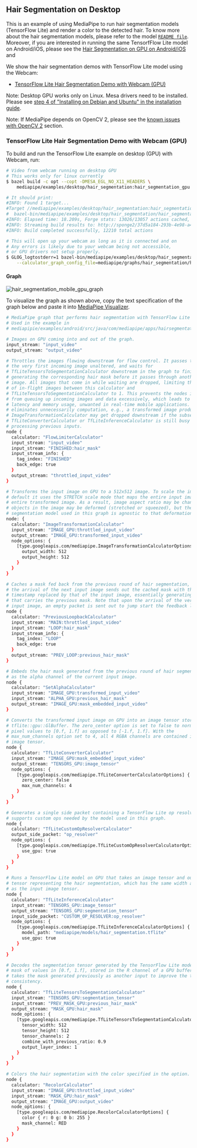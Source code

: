 ## Hair Segmentation on Desktop

This is an example of using MediaPipe to run hair segmentation models
(TensorFlow Lite) and render a color to the detected hair. To know more about
the hair segmentation models, please refer to the model [`README file`].
Moreover, if you are interested in running the same TensorfFlow Lite model on
Android/iOS, please see the
[Hair Segmentation on GPU on Android/iOS](hair_segmentation_mobile_gpu.md) and

We show the hair segmentation demos with TensorFlow Lite model using the Webcam:

-   [TensorFlow Lite Hair Segmentation Demo with Webcam (GPU)](#tensorflow-lite-hair-segmentation-demo-with-webcam-gpu)

Note: Desktop GPU works only on Linux. Mesa drivers need to be installed. Please
see
[step 4 of "Installing on Debian and Ubuntu" in the installation guide](./install.md).

Note: If MediaPipe depends on OpenCV 2, please see the [known issues with OpenCV 2](#known-issues-with-opencv-2) section.

### TensorFlow Lite Hair Segmentation Demo with Webcam (GPU)

To build and run the TensorFlow Lite example on desktop (GPU) with Webcam, run:

```bash
# Video from webcam running on desktop GPU
# This works only for linux currently
$ bazel build -c opt --copt -DMESA_EGL_NO_X11_HEADERS \
    mediapipe/examples/desktop/hair_segmentation:hair_segmentation_gpu

# It should print:
#INFO: Found 1 target...
#Target //mediapipe/examples/desktop/hair_segmentation:hair_segmentation_gpu up-to-date:
#  bazel-bin/mediapipe/examples/desktop/hair_segmentation/hair_segmentation_gpu
#INFO: Elapsed time: 18.209s, Forge stats: 13026/13057 actions cached, 20.8s CPU used, 0.0s queue time, 89.3 MB ObjFS output (novel bytes: 87.4 MB), 0.0 MB local output, Critical Path: 11.88s, Remote (86.01% of the time): [queue: 0.00%, network: 16.83%, setup: 4.59%, process: 38.92%]
#INFO: Streaming build results to: http://sponge2/37d5a184-293b-4e98-a43e-b22084db3142
#INFO: Build completed successfully, 12210 total actions

# This will open up your webcam as long as it is connected and on
# Any errors is likely due to your webcam being not accessible,
# or GPU drivers not setup properly.
$ GLOG_logtostderr=1 bazel-bin/mediapipe/examples/desktop/hair_segmentation/hair_segmentation_gpu \
    --calculator_graph_config_file=mediapipe/graphs/hair_segmentation/hair_segmentation_mobile_gpu.pbtxt
```

#### Graph

![hair_segmentation_mobile_gpu_graph](images/mobile/hair_segmentation_mobile_gpu.png)

To visualize the graph as shown above, copy the text specification of the graph
below and paste it into
[MediaPipe Visualizer](https://viz.mediapipe.dev).

```bash
# MediaPipe graph that performs hair segmentation with TensorFlow Lite on GPU.
# Used in the example in
# mediapipie/examples/android/src/java/com/mediapipe/apps/hairsegmentationgpu.

# Images on GPU coming into and out of the graph.
input_stream: "input_video"
output_stream: "output_video"

# Throttles the images flowing downstream for flow control. It passes through
# the very first incoming image unaltered, and waits for
# TfLiteTensorsToSegmentationCalculator downstream in the graph to finish
# generating the corresponding hair mask before it passes through another
# image. All images that come in while waiting are dropped, limiting the number
# of in-flight images between this calculator and
# TfLiteTensorsToSegmentationCalculator to 1. This prevents the nodes in between
# from queuing up incoming images and data excessively, which leads to increased
# latency and memory usage, unwanted in real-time mobile applications. It also
# eliminates unnecessarily computation, e.g., a transformed image produced by
# ImageTransformationCalculator may get dropped downstream if the subsequent
# TfLiteConverterCalculator or TfLiteInferenceCalculator is still busy
# processing previous inputs.
node {
  calculator: "FlowLimiterCalculator"
  input_stream: "input_video"
  input_stream: "FINISHED:hair_mask"
  input_stream_info: {
    tag_index: "FINISHED"
    back_edge: true
  }
  output_stream: "throttled_input_video"
}

# Transforms the input image on GPU to a 512x512 image. To scale the image, by
# default it uses the STRETCH scale mode that maps the entire input image to the
# entire transformed image. As a result, image aspect ratio may be changed and
# objects in the image may be deformed (stretched or squeezed), but the hair
# segmentation model used in this graph is agnostic to that deformation.
node: {
  calculator: "ImageTransformationCalculator"
  input_stream: "IMAGE_GPU:throttled_input_video"
  output_stream: "IMAGE_GPU:transformed_input_video"
  node_options: {
    [type.googleapis.com/mediapipe.ImageTransformationCalculatorOptions] {
      output_width: 512
      output_height: 512
    }
  }
}

# Caches a mask fed back from the previous round of hair segmentation, and upon
# the arrival of the next input image sends out the cached mask with the
# timestamp replaced by that of the input image, essentially generating a packet
# that carries the previous mask. Note that upon the arrival of the very first
# input image, an empty packet is sent out to jump start the feedback loop.
node {
  calculator: "PreviousLoopbackCalculator"
  input_stream: "MAIN:throttled_input_video"
  input_stream: "LOOP:hair_mask"
  input_stream_info: {
    tag_index: "LOOP"
    back_edge: true
  }
  output_stream: "PREV_LOOP:previous_hair_mask"
}

# Embeds the hair mask generated from the previous round of hair segmentation
# as the alpha channel of the current input image.
node {
  calculator: "SetAlphaCalculator"
  input_stream: "IMAGE_GPU:transformed_input_video"
  input_stream: "ALPHA_GPU:previous_hair_mask"
  output_stream: "IMAGE_GPU:mask_embedded_input_video"
}

# Converts the transformed input image on GPU into an image tensor stored in
# tflite::gpu::GlBuffer. The zero_center option is set to false to normalize the
# pixel values to [0.f, 1.f] as opposed to [-1.f, 1.f]. With the
# max_num_channels option set to 4, all 4 RGBA channels are contained in the
# image tensor.
node {
  calculator: "TfLiteConverterCalculator"
  input_stream: "IMAGE_GPU:mask_embedded_input_video"
  output_stream: "TENSORS_GPU:image_tensor"
  node_options: {
    [type.googleapis.com/mediapipe.TfLiteConverterCalculatorOptions] {
      zero_center: false
      max_num_channels: 4
    }
  }
}

# Generates a single side packet containing a TensorFlow Lite op resolver that
# supports custom ops needed by the model used in this graph.
node {
  calculator: "TfLiteCustomOpResolverCalculator"
  output_side_packet: "op_resolver"
  node_options: {
    [type.googleapis.com/mediapipe.TfLiteCustomOpResolverCalculatorOptions] {
      use_gpu: true
    }
  }
}

# Runs a TensorFlow Lite model on GPU that takes an image tensor and outputs a
# tensor representing the hair segmentation, which has the same width and height
# as the input image tensor.
node {
  calculator: "TfLiteInferenceCalculator"
  input_stream: "TENSORS_GPU:image_tensor"
  output_stream: "TENSORS_GPU:segmentation_tensor"
  input_side_packet: "CUSTOM_OP_RESOLVER:op_resolver"
  node_options: {
    [type.googleapis.com/mediapipe.TfLiteInferenceCalculatorOptions] {
      model_path: "mediapipe/models/hair_segmentation.tflite"
      use_gpu: true
    }
  }
}

# Decodes the segmentation tensor generated by the TensorFlow Lite model into a
# mask of values in [0.f, 1.f], stored in the R channel of a GPU buffer. It also
# takes the mask generated previously as another input to improve the temporal
# consistency.
node {
  calculator: "TfLiteTensorsToSegmentationCalculator"
  input_stream: "TENSORS_GPU:segmentation_tensor"
  input_stream: "PREV_MASK_GPU:previous_hair_mask"
  output_stream: "MASK_GPU:hair_mask"
  node_options: {
    [type.googleapis.com/mediapipe.TfLiteTensorsToSegmentationCalculatorOptions] {
      tensor_width: 512
      tensor_height: 512
      tensor_channels: 2
      combine_with_previous_ratio: 0.9
      output_layer_index: 1
    }
  }
}

# Colors the hair segmentation with the color specified in the option.
node {
  calculator: "RecolorCalculator"
  input_stream: "IMAGE_GPU:throttled_input_video"
  input_stream: "MASK_GPU:hair_mask"
  output_stream: "IMAGE_GPU:output_video"
  node_options: {
    [type.googleapis.com/mediapipe.RecolorCalculatorOptions] {
      color { r: 0 g: 0 b: 255 }
      mask_channel: RED
    }
  }
}
```

[`README file`]:https://github.com/google/mediapipe/tree/master/mediapipe/README.md
